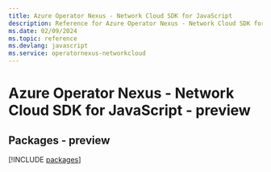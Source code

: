 ```yaml
---
title: Azure Operator Nexus - Network Cloud SDK for JavaScript
description: Reference for Azure Operator Nexus - Network Cloud SDK for JavaScript
ms.date: 02/09/2024
ms.topic: reference
ms.devlang: javascript
ms.service: operatornexus-networkcloud
---
```

# Azure Operator Nexus - Network Cloud SDK for JavaScript - preview
## Packages - preview
[!INCLUDE [packages](operator-nexus---network-cloud-index.md)]